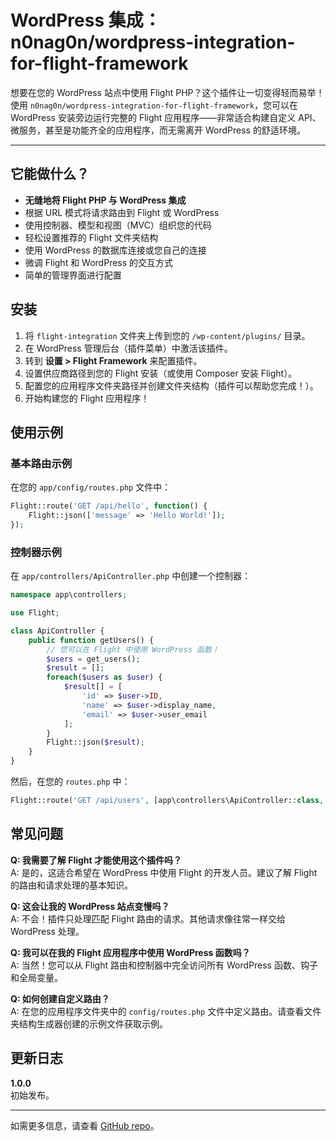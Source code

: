 # WordPress 集成：n0nag0n/wordpress-integration-for-flight-framework

想要在您的 WordPress 站点中使用 Flight PHP？这个插件让一切变得轻而易举！使用 `n0nag0n/wordpress-integration-for-flight-framework`，您可以在 WordPress 安装旁边运行完整的 Flight 应用程序——非常适合构建自定义 API、微服务，甚至是功能齐全的应用程序，而无需离开 WordPress 的舒适环境。

---

## 它能做什么？

- **无缝地将 Flight PHP 与 WordPress 集成**
- 根据 URL 模式将请求路由到 Flight 或 WordPress
- 使用控制器、模型和视图（MVC）组织您的代码
- 轻松设置推荐的 Flight 文件夹结构
- 使用 WordPress 的数据库连接或您自己的连接
- 微调 Flight 和 WordPress 的交互方式
- 简单的管理界面进行配置

## 安装

1. 将 `flight-integration` 文件夹上传到您的 `/wp-content/plugins/` 目录。
2. 在 WordPress 管理后台（插件菜单）中激活该插件。
3. 转到 **设置 > Flight Framework** 来配置插件。
4. 设置供应商路径到您的 Flight 安装（或使用 Composer 安装 Flight）。
5. 配置您的应用程序文件夹路径并创建文件夹结构（插件可以帮助您完成！）。
6. 开始构建您的 Flight 应用程序！

## 使用示例

### 基本路由示例
在您的 `app/config/routes.php` 文件中：

```php
Flight::route('GET /api/hello', function() {
    Flight::json(['message' => 'Hello World!']);
});
```

### 控制器示例

在 `app/controllers/ApiController.php` 中创建一个控制器：

```php
namespace app\controllers;

use Flight;

class ApiController {
    public function getUsers() {
        // 您可以在 Flight 中使用 WordPress 函数！
        $users = get_users();
        $result = [];
        foreach($users as $user) {
            $result[] = [
                'id' => $user->ID,
                'name' => $user->display_name,
                'email' => $user->user_email
            ];
        }
        Flight::json($result);
    }
}
```

然后，在您的 `routes.php` 中：

```php
Flight::route('GET /api/users', [app\controllers\ApiController::class, 'getUsers']);
```

## 常见问题

**Q: 我需要了解 Flight 才能使用这个插件吗？**  
A: 是的，这适合希望在 WordPress 中使用 Flight 的开发人员。建议了解 Flight 的路由和请求处理的基本知识。

**Q: 这会让我的 WordPress 站点变慢吗？**  
A: 不会！插件只处理匹配 Flight 路由的请求。其他请求像往常一样交给 WordPress 处理。

**Q: 我可以在我的 Flight 应用程序中使用 WordPress 函数吗？**  
A: 当然！您可以从 Flight 路由和控制器中完全访问所有 WordPress 函数、钩子和全局变量。

**Q: 如何创建自定义路由？**  
A: 在您的应用程序文件夹中的 `config/routes.php` 文件中定义路由。请查看文件夹结构生成器创建的示例文件获取示例。

## 更新日志

**1.0.0**  
初始发布。

---

如需更多信息，请查看 [GitHub repo](https://github.com/n0nag0n/wordpress-integration-for-flight-framework)。